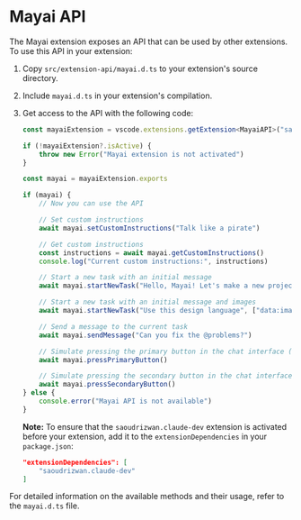 # Mayai API

The Mayai extension exposes an API that can be used by other extensions. To use this API in your extension:

1. Copy `src/extension-api/mayai.d.ts` to your extension's source directory.
2. Include `mayai.d.ts` in your extension's compilation.
3. Get access to the API with the following code:

    ```ts
    const mayaiExtension = vscode.extensions.getExtension<MayaiAPI>("saoudrizwan.claude-dev")

    if (!mayaiExtension?.isActive) {
    	throw new Error("Mayai extension is not activated")
    }

    const mayai = mayaiExtension.exports

    if (mayai) {
    	// Now you can use the API

    	// Set custom instructions
    	await mayai.setCustomInstructions("Talk like a pirate")

    	// Get custom instructions
    	const instructions = await mayai.getCustomInstructions()
    	console.log("Current custom instructions:", instructions)

    	// Start a new task with an initial message
    	await mayai.startNewTask("Hello, Mayai! Let's make a new project...")

    	// Start a new task with an initial message and images
    	await mayai.startNewTask("Use this design language", ["data:image/webp;base64,..."])

    	// Send a message to the current task
    	await mayai.sendMessage("Can you fix the @problems?")

    	// Simulate pressing the primary button in the chat interface (e.g. 'Save' or 'Proceed While Running')
    	await mayai.pressPrimaryButton()

    	// Simulate pressing the secondary button in the chat interface (e.g. 'Reject')
    	await mayai.pressSecondaryButton()
    } else {
    	console.error("Mayai API is not available")
    }
    ```

    **Note:** To ensure that the `saoudrizwan.claude-dev` extension is activated before your extension, add it to the `extensionDependencies` in your `package.json`:

    ```json
    "extensionDependencies": [
        "saoudrizwan.claude-dev"
    ]
    ```

For detailed information on the available methods and their usage, refer to the `mayai.d.ts` file.
